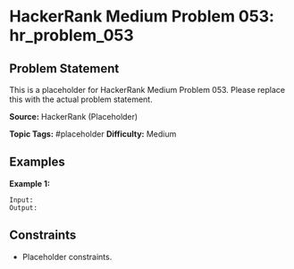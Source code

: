 # HackerRank Medium Problem 053: hr_problem_053

## Problem Statement

This is a placeholder for HackerRank Medium Problem 053.
Please replace this with the actual problem statement.

**Source:** HackerRank (Placeholder)

**Topic Tags:** #placeholder
**Difficulty:** Medium

## Examples

**Example 1:**

```
Input:
Output:
```

## Constraints

- Placeholder constraints.
